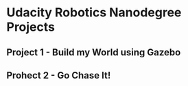 # Udacity Robotics Nanodegree Projects

## Project 1 - Build my World using Gazebo

## Prohect 2 - Go Chase It!
